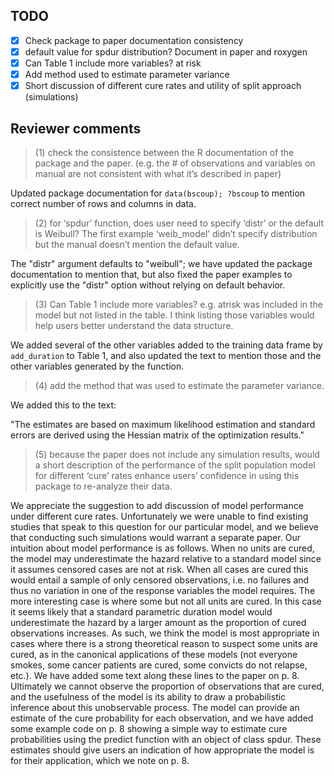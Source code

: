 
## TODO


-[x] Check package to paper documentation consistency
-[x] default value for spdur distribution? Document in paper and roxygen
-[x] Can Table 1 include more variables? at risk
-[x] Add method used to estimate parameter variance
-[x] Short discussion of different cure rates and utility of split approach (simulations)

## Reviewer comments

> (1) check the consistence between the R documentation of the package and the paper. (e.g. the # of observations and variables on manual are not consistent with what it’s described in paper) 

Updated package documentation for `data(bscoup); ?bscoup` to mention correct number of rows and columns in data. 

> (2) for ‘spdur’ function, does user need to specify ‘distr’ or the default is Weibull? The first example ‘weib_model’ didn’t specify distribution but the manual doesn’t mention the default value. 

The "distr" argument defaults to "weibull"; we have updated the package documentation to mention that, but also fixed the paper examples to explicitly use the "distr" option without relying on default behavior. 

> (3) Can Table 1 include more variables? e.g. atrisk was included in the model but not listed in the table. I think listing those variables would help users better understand the data structure. 

We added several of the other variables added to the training data frame by `add_duration` to Table 1, and also updated the text to mention those and the other variables generated by the function. 

> (4) add the method that was used to estimate the parameter variance. 

We added this to the text:

"The estimates are based on maximum likelihood estimation and standard errors are derived using the Hessian matrix of the optimization results."

> (5) because the paper does not include any simulation results, would a short description of the performance of the split population model for different ‘cure’ rates enhance users’ confidence in using this package to re-analyze their data.

We appreciate the suggestion to add discussion of model performance under different cure rates. Unfortunately we were unable to find existing studies that speak to this question for our particular model, and we believe that conducting such simulations would warrant a separate paper. Our intuition about model performance is as follows. When no units are cured, the model may underestimate the hazard relative to a standard model since it assumes censored cases are not at risk. When all cases are cured this would entail a sample of only censored observations, i.e. no failures and thus no variation in one of the response variables the model requires. The more interesting case is where some but not all units are cured. In this case it seems likely that a standard parametric duration model would underestimate the hazard by a larger amount as the proportion of cured observations increases. As such, we think the model is most appropriate in cases where there is a strong theoretical reason to suspect some units are cured, as in the canonical applications of these models (not everyone smokes, some cancer patients are cured, some convicts do not relapse, etc.). We have added some text along these lines to the paper on p. 8. Ultimately we cannot observe the proportion of observations that are cured, and the usefulness of the model is its ability to draw a probabilistic inference about this unobservable process. The model can provide an estimate of the cure probability for each observation, and we have added some example code on p. 8 showing a simple way to estimate cure probabilities using the predict function with an object of class spdur. These estimates should give users an indication of how appropriate the model is for their application, which we note on p. 8.